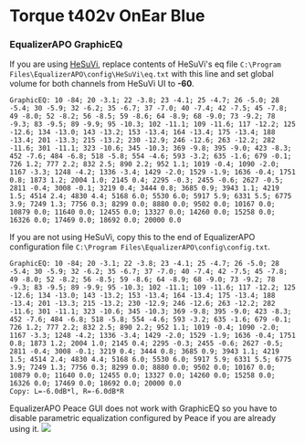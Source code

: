 # Torque t402v OnEar Blue
### EqualizerAPO GraphicEQ
If you are using [HeSuVi](https://sourceforge.net/projects/hesuvi/), replace contents of HeSuVi's eq file `C:\Program Files\EqualizerAPO\config\HeSuVi\eq.txt` with this line and set global volume for both channels from HeSuVi UI to **-60**.
```
GraphicEQ: 10 -84; 20 -3.1; 22 -3.8; 23 -4.1; 25 -4.7; 26 -5.0; 28 -5.4; 30 -5.9; 32 -6.2; 35 -6.7; 37 -7.0; 40 -7.4; 42 -7.5; 45 -7.8; 49 -8.0; 52 -8.2; 56 -8.5; 59 -8.6; 64 -8.9; 68 -9.0; 73 -9.2; 78 -9.3; 83 -9.5; 89 -9.9; 95 -10.3; 102 -11.1; 109 -11.6; 117 -12.2; 125 -12.6; 134 -13.0; 143 -13.2; 153 -13.4; 164 -13.4; 175 -13.4; 188 -13.4; 201 -13.3; 215 -13.2; 230 -12.9; 246 -12.6; 263 -12.2; 282 -11.6; 301 -11.1; 323 -10.6; 345 -10.3; 369 -9.8; 395 -9.0; 423 -8.3; 452 -7.6; 484 -6.8; 518 -5.8; 554 -4.6; 593 -3.2; 635 -1.6; 679 -0.1; 726 1.2; 777 2.2; 832 2.5; 890 2.2; 952 1.1; 1019 -0.4; 1090 -2.0; 1167 -3.3; 1248 -4.2; 1336 -3.4; 1429 -2.0; 1529 -1.9; 1636 -0.4; 1751 0.8; 1873 1.2; 2004 1.0; 2145 0.4; 2295 -0.3; 2455 -0.6; 2627 -0.5; 2811 -0.4; 3008 -0.1; 3219 0.4; 3444 0.8; 3685 0.9; 3943 1.1; 4219 1.5; 4514 2.4; 4830 4.4; 5168 6.0; 5530 6.0; 5917 5.9; 6331 5.5; 6775 3.9; 7249 1.3; 7756 0.3; 8299 0.0; 8880 0.0; 9502 0.0; 10167 0.0; 10879 0.0; 11640 0.0; 12455 0.0; 13327 0.0; 14260 0.0; 15258 0.0; 16326 0.0; 17469 0.0; 18692 0.0; 20000 0.0
```
If you are not using HeSuVi, copy this to the end of EqualizerAPO configuration file `C:\Program Files\EqualizerAPO\config\config.txt`.
```
GraphicEQ: 10 -84; 20 -3.1; 22 -3.8; 23 -4.1; 25 -4.7; 26 -5.0; 28 -5.4; 30 -5.9; 32 -6.2; 35 -6.7; 37 -7.0; 40 -7.4; 42 -7.5; 45 -7.8; 49 -8.0; 52 -8.2; 56 -8.5; 59 -8.6; 64 -8.9; 68 -9.0; 73 -9.2; 78 -9.3; 83 -9.5; 89 -9.9; 95 -10.3; 102 -11.1; 109 -11.6; 117 -12.2; 125 -12.6; 134 -13.0; 143 -13.2; 153 -13.4; 164 -13.4; 175 -13.4; 188 -13.4; 201 -13.3; 215 -13.2; 230 -12.9; 246 -12.6; 263 -12.2; 282 -11.6; 301 -11.1; 323 -10.6; 345 -10.3; 369 -9.8; 395 -9.0; 423 -8.3; 452 -7.6; 484 -6.8; 518 -5.8; 554 -4.6; 593 -3.2; 635 -1.6; 679 -0.1; 726 1.2; 777 2.2; 832 2.5; 890 2.2; 952 1.1; 1019 -0.4; 1090 -2.0; 1167 -3.3; 1248 -4.2; 1336 -3.4; 1429 -2.0; 1529 -1.9; 1636 -0.4; 1751 0.8; 1873 1.2; 2004 1.0; 2145 0.4; 2295 -0.3; 2455 -0.6; 2627 -0.5; 2811 -0.4; 3008 -0.1; 3219 0.4; 3444 0.8; 3685 0.9; 3943 1.1; 4219 1.5; 4514 2.4; 4830 4.4; 5168 6.0; 5530 6.0; 5917 5.9; 6331 5.5; 6775 3.9; 7249 1.3; 7756 0.3; 8299 0.0; 8880 0.0; 9502 0.0; 10167 0.0; 10879 0.0; 11640 0.0; 12455 0.0; 13327 0.0; 14260 0.0; 15258 0.0; 16326 0.0; 17469 0.0; 18692 0.0; 20000 0.0
Copy: L=-6.0dB*l, R=-6.0dB*R
```
EqualizerAPO Peace GUI does not work with GraphicEQ so you have to disable parametric equalization configured by Peace if you are already using it.
![](https://raw.githubusercontent.com/jaakkopasanen/AutoEq/master/results/Headphone.com/innerfidelity/onear/Torque%20t402v%20OnEar%20Blue/Torque%20t402v%20OnEar%20Blue.png)
